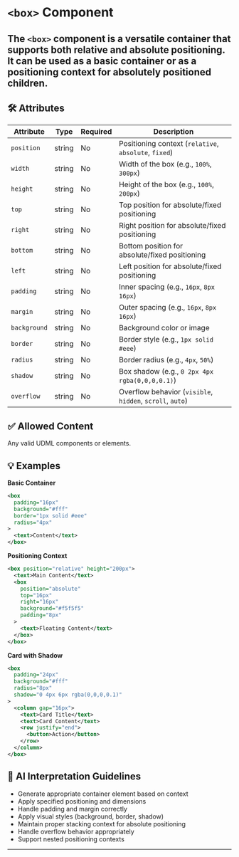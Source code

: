 # `<box>` Component

The `<box>` component is a versatile container that supports both relative and absolute positioning. It can be used as a basic container or as a positioning context for absolutely positioned children.
---

## 🛠 Attributes
| Attribute | Type | Required | Description |
|-----------|------|----------|-------------|
| `position` | string | No | Positioning context (`relative`, `absolute`, `fixed`) |
| `width` | string | No | Width of the box (e.g., `100%`, `300px`) |
| `height` | string | No | Height of the box (e.g., `100%`, `200px`) |
| `top` | string | No | Top position for absolute/fixed positioning |
| `right` | string | No | Right position for absolute/fixed positioning |
| `bottom` | string | No | Bottom position for absolute/fixed positioning |
| `left` | string | No | Left position for absolute/fixed positioning |
| `padding` | string | No | Inner spacing (e.g., `16px`, `8px 16px`) |
| `margin` | string | No | Outer spacing (e.g., `16px`, `8px 16px`) |
| `background` | string | No | Background color or image |
| `border` | string | No | Border style (e.g., `1px solid #eee`) |
| `radius` | string | No | Border radius (e.g., `4px`, `50%`) |
| `shadow` | string | No | Box shadow (e.g., `0 2px 4px rgba(0,0,0,0.1)`) |
| `overflow` | string | No | Overflow behavior (`visible`, `hidden`, `scroll`, `auto`) |

## ✅ Allowed Content
Any valid UDML components or elements.

## 💡 Examples

**Basic Container**
```xml
<box 
  padding="16px"
  background="#fff"
  border="1px solid #eee"
  radius="4px"
>
  <text>Content</text>
</box>
```

**Positioning Context**
```xml
<box position="relative" height="200px">
  <text>Main Content</text>
  <box 
    position="absolute"
    top="16px"
    right="16px"
    background="#f5f5f5"
    padding="8px"
  >
    <text>Floating Content</text>
  </box>
</box>
```

**Card with Shadow**
```xml
<box 
  padding="24px"
  background="#fff"
  radius="8px"
  shadow="0 4px 6px rgba(0,0,0,0.1)"
>
  <column gap="16px">
    <text>Card Title</text>
    <text>Card Content</text>
    <row justify="end">
      <button>Action</button>
    </row>
  </column>
</box>
```

## 🧩 AI Interpretation Guidelines
- Generate appropriate container element based on context
- Apply specified positioning and dimensions
- Handle padding and margin correctly
- Apply visual styles (background, border, shadow)
- Maintain proper stacking context for absolute positioning
- Handle overflow behavior appropriately
- Support nested positioning contexts
---
